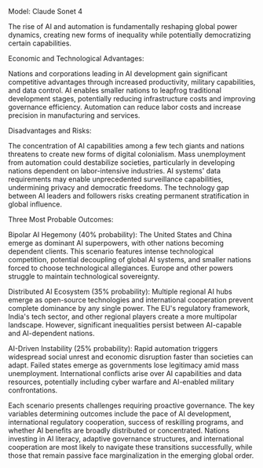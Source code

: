 Model: Claude Sonet 4

The rise of AI and automation is fundamentally reshaping global power dynamics, creating new forms of inequality while potentially democratizing certain capabilities.

Economic and Technological Advantages:

Nations and corporations leading in AI development gain significant competitive advantages through increased productivity, military capabilities, and data control. 
AI enables smaller nations to leapfrog traditional development stages, potentially reducing infrastructure costs and improving governance efficiency. 
Automation can reduce labor costs and increase precision in manufacturing and services.

Disadvantages and Risks:

The concentration of AI capabilities among a few tech giants and nations threatens to create new forms of digital colonialism. Mass unemployment from automation could 
destabilize societies, particularly in developing nations dependent on labor-intensive industries. AI systems' data requirements may enable unprecedented surveillance
capabilities, undermining privacy and democratic freedoms. The technology gap between AI leaders and followers risks creating permanent stratification in global
influence.

Three Most Probable Outcomes:

Bipolar AI Hegemony (40% probability): The United States and China emerge as dominant AI superpowers, with other nations becoming dependent clients. This scenario 
features intense technological competition, potential decoupling of global AI systems, and smaller nations forced to choose technological allegiances. Europe and 
other powers struggle to maintain technological sovereignty.

Distributed AI Ecosystem (35% probability): Multiple regional AI hubs emerge as open-source technologies and international cooperation prevent complete dominance by 
any single power. The EU's regulatory framework, India's tech sector, and other regional players create a more multipolar landscape. However, significant inequalities 
persist between AI-capable and AI-dependent nations.

AI-Driven Instability (25% probability): Rapid automation triggers widespread social unrest and economic disruption faster than societies can adapt. Failed states 
emerge as governments lose legitimacy amid mass unemployment. International conflicts arise over AI capabilities and data resources, potentially including cyber
warfare and AI-enabled military confrontations.

Each scenario presents challenges requiring proactive governance. The key variables determining outcomes include the pace of AI development, international regulatory
cooperation, success of reskilling programs, and whether AI benefits are broadly distributed or concentrated. Nations investing in AI literacy, adaptive governance 
structures, and international cooperation are most likely to navigate these transitions successfully, while those that remain passive face marginalization in the
emerging global order.

